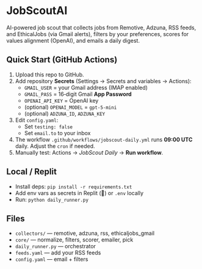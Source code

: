 # JobScoutAI

AI-powered job scout that collects jobs from Remotive, Adzuna, RSS feeds, and EthicalJobs (via Gmail alerts),
filters by your preferences, scores for values alignment (OpenAI), and emails a daily digest.

## Quick Start (GitHub Actions)

1. Upload this repo to GitHub.
2. Add repository **Secrets** (Settings → Secrets and variables → Actions):
   - `GMAIL_USER` = your Gmail address (IMAP enabled)
   - `GMAIL_PASS` = 16‑digit Gmail **App Password**
   - `OPENAI_API_KEY` = OpenAI key
   - (optional) `OPENAI_MODEL` = `gpt-5-mini`
   - (optional) `ADZUNA_ID`, `ADZUNA_KEY`
3. Edit `config.yaml`:
   - Set `testing: false`
   - Set `email.to` to your inbox
4. The workflow `.github/workflows/jobscout-daily.yml` runs **09:00 UTC** daily. Adjust the `cron` if needed.
5. Manually test: Actions → *JobScout Daily* → **Run workflow**.

## Local / Replit
- Install deps: `pip install -r requirements.txt`
- Add env vars as secrets in Replit (🔑) or `.env` locally
- Run: `python daily_runner.py`

## Files
- `collectors/` — remotive, adzuna, rss, ethicaljobs_gmail
- `core/` — normalize, filters, scorer, emailer, pick
- `daily_runner.py` — orchestrator
- `feeds.yaml` — add your RSS feeds
- `config.yaml` — email + filters
